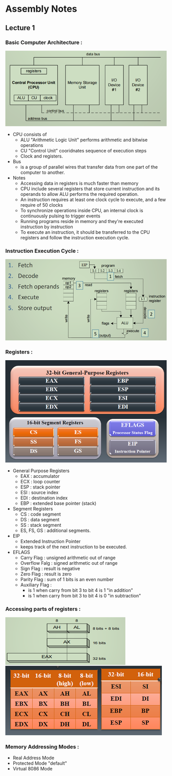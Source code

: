 # Assembly Notes
## Lecture 1

### Basic Computer Architecture :
![](Images/Computer_Architecture.png) 

- CPU consists of 	
  - ALU "Arithmetic Logic Unit" performs arithmetic and bitwise operations
  - CU "Control Unit" cooridnates sequence of execution steps
  - Clock and registers.
- Bus 
  - is a group of parallel wires that transfer data from one part of the computer to another.
- Notes 
  - Accessing data in registers is much faster than memory
  - CPU include several registers that store current instruction and its operands to allow ALU performs the required operation.
  - An instruction requires at least one clock cycle to execute, and a few require of 50 clocks 
  - To synchronize operations inside CPU, an internal clock is continuously pulsing to trigger events
  - Running programs reside in memory and they're executed instruction by instruction
  - To execute an instruction, it should be transferred to the CPU registers and follow the instruction execution cycle.

### Instruction Execution Cycle :
![](Images/Instruction_Excection_Cycle.png) 

### Registers :
![](Images/Registers.png) 

- General Purpose Registers
  - EAX : accumulator
  - ECX : loop counter
  - ESP : stack pointer
  - ESI : source index
  - EDI : destination index 
  - EBP : extended base pointer (stack) 
- Segment Registers
  - CS : code segment
  - DS : data segment
  - SS : stack segment
  - ES, FS, GS : additional segments.
- EIP
  - Extended Instruction Pointer
  - keeps track of the next instruction to be executed.
- EFLAGS
  - Carry Flag : unsigned arithmetic out of range
  - Overflow Falg : signed arithmetic out of range
  - Sign Flag : result is negative
  - Zero Flag : result is zero
  - Parity Flag : sum of 1 bits is an even number
  - Auxiliary Flag :
	- is 1 when carry from bit 3 to bit 4 is 1 "in addition"
	- is 1 when carry from bit 3 to bit 4 is 0 "in subtraction"

### Accessing parts of registers :
![](Images/Accessing_registers.png)
![](Images/Accessing_registers2.png)

### Memory Addressing Modes :
- Real Address Mode 
- Protected Mode "default"
- Virtual 8086 Mode 

